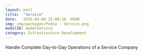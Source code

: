 ```yaml
---
layout: post
title:  "Service"
date:   2016-04-08 15:08:10 -0500
img: img/packages/Podio - Service.png
modalID: modalService
category: Infrastructure Development
---
```

Handle Complete Day-to-Day Operations of a Service Company
<form action="" method="POST">
  <script
    src="https://checkout.stripe.com/checkout.js" class="stripe-button"
    data-key="pk_live_eoqffBa4Ls4GxY7Rk6PbwrwJ"
    data-amount="200000"
    data-name="Podio - Service"
    data-description="Handle Complete Day-to-Day Operations of a Service Company"
    data-image="https://s3.amazonaws.com/levlup.co/128x128.png"
    data-locale="auto">
  </script>
</form>